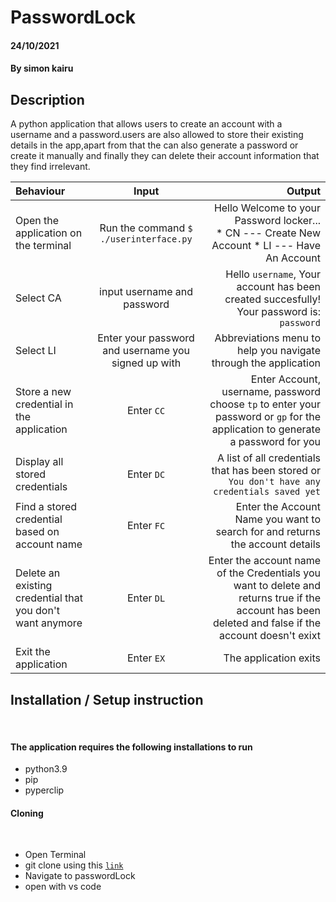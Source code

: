 # PasswordLock

#### 24/10/2021

#### By **simon kairu**  

## Description   
A python application that allows users to create an account with a username and a password.users are also allowed to store their existing details in the app,apart from that the can also generate a password or create it manually and finally they can delete their account information that they find irrelevant.

| Behaviour | Input | Output |
| :---------------- | :---------------: | ------------------: |
|Open the application on the terminal | Run the command ```$ ./userinterface.py```|Hello Welcome to your Password locker... <br>* CN ---  Create New Account * LI ---  Have An Account |
|Select  CA| input username and password| Hello ```username```, Your account has been created succesfully! Your password is: ```password```|
|Select LI  | Enter your password and username you signed up with| Abbreviations menu to help you navigate through the application|
|Store a new credential in the application| Enter ```CC```|Enter Account, username, password<br>choose ```tp``` to enter your password or ```gp``` for the application to generate a password for you |
|Display all stored credentials | Enter ```DC```|A list of all credentials that has been stored or ```You don't have any credentials saved yet``` |
|Find a stored credential based on account name|Enter ```FC```| Enter the Account Name you want to search for and returns the account details|
|Delete an existing credential that you don't want anymore|Enter ```DL```|Enter the account name of the Credentials you want to delete and returns true if the account has been deleted and false if the account doesn't exixt|
|Exit the application| Enter ```EX```| The application exits|   

## Installation / Setup instruction
​
#### The application requires the following installations to run
* python3.9
* pip
* pyperclip

#### Cloning
​
* Open Terminal 
​
* git clone using this  <a href = "https://github.com/simonkairu/PasswordLock.git">```link```</a>
​
* Navigate to passwordLock
​
* open with vs code